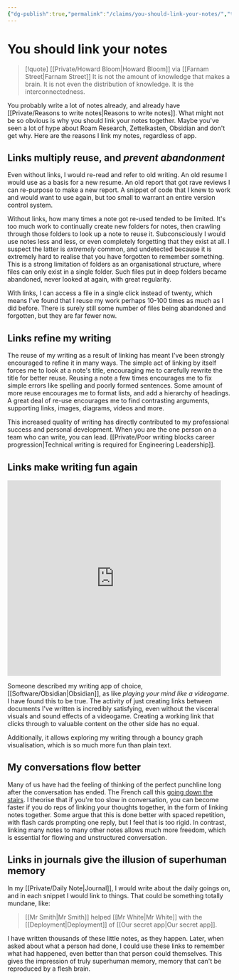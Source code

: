```yaml
---
{"dg-publish":true,"permalink":"/claims/you-should-link-your-notes/","tags":["🌱,claim"]}
---
```



# You should link your notes

> [!quote] [[Private/Howard Bloom\|Howard Bloom]] via [[Farnam Street\|Farnam Street]]
> It is not the amount of knowledge that makes a brain. It is not even the distribution of knowledge. It is the interconnectedness.

You probably write a lot of notes already, and already have [[Private/Reasons to write notes\|Reasons to write notes]]. What might not be so obvious is why you should link your notes together. Maybe you've seen a lot of hype about Roam Research, Zettelkasten, Obsidian and don't get why. Here are the reasons I link my notes, regardless of app.

## Links multiply reuse, and *prevent abandonment*

Even without links, I would re-read and refer to old writing. An old resume I would use as a basis for a new resume. An old report that got rave reviews I can re-purpose to make a new report. A snippet of code that I knew to work and would want to use again, but too small to warrant an entire version control system.

Without links, how many times a note got re-used tended to be limited. It's too much work to continually create new folders for notes, then crawling through those folders to look up a note to reuse it. Subconsciously I would use notes less and less, or even completely forgetting that they exist at all. I suspect the latter is *extremely* common, and undetected because it is extremely hard to realise that you have forgotten to remember something. This is a strong limitation of folders as an organisational structure, where files can only exist in a single folder. Such files put in deep folders became abandoned, never looked at again, with great regularity.

With links, I can access a file in a single click instead of twenty, which means I've found that I reuse my work perhaps 10-100 times as much as I did before. There is surely still some number of files being abandoned and forgotten, but they are far fewer now.

## Links refine my writing

The reuse of my writing as a result of linking has meant I've been strongly encouraged to refine it in many ways. The simple act of linking by itself forces me to look at a note's title, encouraging me to carefully rewrite the title for better reuse. Reusing a note a few times encourages me to fix simple errors like spelling and poorly formed sentences. Some amount of more reuse encourages me to format lists, and add a hierarchy of headings. A great deal of re-use encourages me to find contrasting arguments, supporting links, images, diagrams, videos and more.

This increased quality of writing has directly contributed to my professional success and personal development. When you are the one person on a team who can write, you can lead. [[Private/Poor writing blocks career progression\|Technical writing is required for Engineering Leadership]].

## Links make writing fun again

<iframe src="https://giphy.com/embed/Ulkzt8qd4nGHRI9DdV" width="480" height="440" frameBorder="0" class="giphy-embed" allowFullScreen></iframe>

Someone described my writing app of choice, [[Software/Obsidian\|Obsidian]], as like *playing your mind like a videogame*. I have found this to be true. The activity of just creating links between documents I've written is incredibly satisfying, even without the visceral visuals and sound effects of a videogame. Creating a working link that clicks through to valuable content on the other side has no equal. 

Additionally, it allows exploring my writing through a bouncy graph visualisation, which is so much more fun than plain text.

## My conversations flow better

Many of us have had the feeling of thinking of the perfect punchline long after the conversation has ended. The French call this [going down the stairs](https://en.wikipedia.org/wiki/L%27esprit_de_l%27escalier). I theorise that if you're too slow in conversation, you can become faster if you do reps of linking your thoughts together, in the form of linking notes together. Some argue that this is done better with spaced repetition, with flash cards prompting one reply, but I feel that is too rigid. In contrast, linking many notes to many other notes allows much more freedom, which is essential for flowing and unstructured conversation.

## Links in journals give the illusion of superhuman memory

In my [[Private/Daily Note\|Journal]], I would write about the daily goings on, and in each snippet I would link to things. That could be something totally mundane, like:

> [[Mr Smith\|Mr Smith]] helped [[Mr White\|Mr White]] with the  [[Deployment\|Deployment]] of [[Our secret app\|Our secret app]].

I have written thousands of these little notes, as they happen. Later, when asked about what a person had done, I could use these links to remember what had happened, even better than that person could themselves. This gives the impression of truly superhuman memory, memory that can't be reproduced by a flesh brain. 
